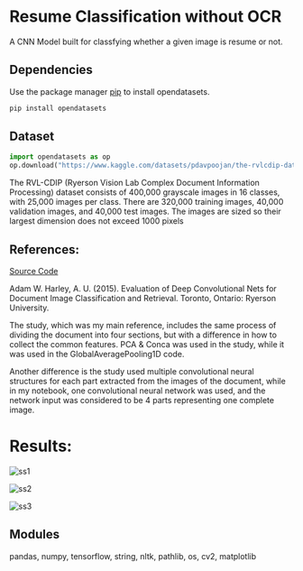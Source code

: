 # Resume Classification without OCR

A CNN Model built for classfying whether a given image is resume or not.

## Dependencies

Use the package manager [pip](https://pip.pypa.io/en/stable/) to install opendatasets.

```bash
pip install opendatasets
```

## Dataset

```python
import opendatasets as op
op.download("https://www.kaggle.com/datasets/pdavpoojan/the-rvlcdip-dataset-test")
```

The RVL-CDIP (Ryerson Vision Lab Complex Document Information Processing) dataset consists of 400,000 grayscale images in 16 classes, with 25,000 images per class. There are 320,000 training images, 40,000 validation images, and 40,000 test images. The images are sized so their largest dimension does not exceed 1000 pixels

## References:
[Source Code](https://github.com/kaledhoshme123/Documents-Classification-Using-CNN/tree/main)

Adam W. Harley, A. U. (2015). Evaluation of Deep Convolutional Nets for Document Image Classification and Retrieval. Toronto, Ontario: Ryerson University.

The study, which was my main reference, includes the same process of dividing the document into four sections, but with a difference in how to collect the common features. PCA & Conca was used in the study, while it was used in the GlobalAveragePooling1D code.

Another difference is the study used multiple convolutional neural structures for each part extracted from the images of the document, while in my notebook, one convolutional neural network was used, and the network input was considered to be 4 parts representing one complete image.


# Results:

![ss1](https://github.com/harshalplus1/resume-classification-withoutOCR/assets/98384591/5233555a-8b89-46d7-a8f2-fd3703fae102)

![ss2](https://github.com/harshalplus1/resume-classification-withoutOCR/assets/98384591/a419523f-ada6-4a8f-9d43-645a8b7c2574)

![ss3](https://github.com/harshalplus1/resume-classification-withoutOCR/assets/98384591/6e3598ab-cbc4-4c51-8d2c-0a550fb4ffc7)
## Modules 

pandas, numpy, tensorflow, string, nltk, pathlib, os, cv2, matplotlib
